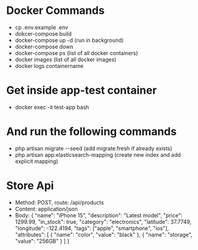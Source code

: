# Docker Commands
 - cp .env.example .env
 - dokcer-compose build
 - docker-compose up -d (run in background)
 - docker-compose down
 - docker-compose ps (list of all docker containers)
 - docker images (list of all docker images)
 - docker logs containername


# Get inside app-test container 
 - docker exec -it test-app bash

# And run the following commands
 - php artisan migrate --seed (add migrate:fresh if already exists)
 - php artisan app:elasticsearch-mapping (create new index and add explicit mapping)

# Store Api
 - Method: POST, route: /api/products
 - Content: application/json
 - Body: 
      {
        "name": "iPhone 15",
        "description": "Latest model",
        "price": 1299.99,
        "in_stock": true,
        "category": "electronics",
        "latitude": 37.7749,
        "longitude": -122.4194,
        "tags": ["apple", "smartphone", "ios"],
        "attributes": [
          { "name": "color", "value": "black" },
          { "name": "storage", "value": "256GB" }
        ]
      }
 
